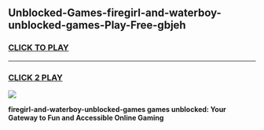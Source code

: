 
## Unblocked-Games-firegirl-and-waterboy-unblocked-games-Play-Free-gbjeh
<h3>
<a href="https://premium76.site?title=firegirl-and-waterboy-unblocked-games&ref=09A">CLICK TO PLAY</a></h3>
<hr>

<h3>
<a href="https://premium76.site?title=firegirl-and-waterboy-unblocked-games&ref=09A">CLICK 2 PLAY</a>
  
</h3>

<a href="https://premium76.site?title=firegirl-and-waterboy-unblocked-games&ref=09A"><img src="https://clearcache.store/games.png"></a>


**firegirl-and-waterboy-unblocked-games games unblocked: Your Gateway to Fun and Accessible Online Gaming**
